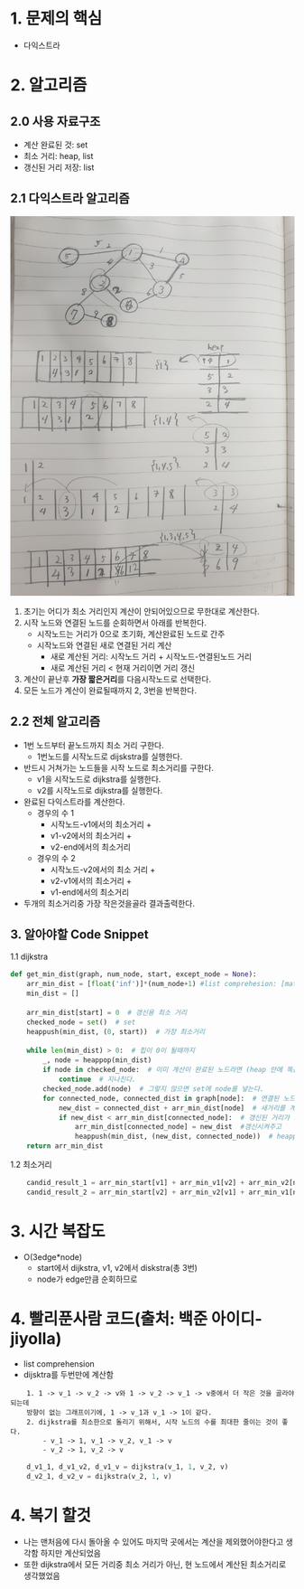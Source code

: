 # 1. 문제의 핵심
- 다익스트라
# 2. 알고리즘
## 2.0 사용 자료구조
- 계산 완료된 것: set
- 최소 거리: heap, list
- 갱신된 거리 저장: list
## 2.1 다익스트라 알고리즘
<img src='./1.jpg'></img>

1. 초기는 어디가 최소 거리인지 계산이 안되어있으므로 무한대로 계산한다.
2. 시작 노드와 연결된 노드를 순회하면서 아래를 반복한다.
    - 시작노드는 거리가 0으로 초기화, 계산완료된 노드로 간주
    - 시작노드와 연결된 새로 연결된 거리 계산
        - 새로 계산된 거리: 시작노드 거리 + 시작노드-연결된노드 거리
        - 새로 계산된 거리 < 현재 거리이면 거리 갱신
3. 계산이 끝난후 **가장 짧은거리**를 다음시작노드로 선택한다.
4. 모든 노드가 계산이 완료될때까지 2, 3번을 반복한다.

## 2.2 전체 알고리즘
- 1번 노드부터 끝노드까지 최소 거리 구한다.
    - 1번노드를 시작노드로 dijskstra를 실행한다.
- 반드시 거쳐가는 노드들을 시작 노드로 최소거리를 구한다.
    - v1을 시작노드로 dijkstra를 실행한다.
    - v2를 시작노드로 dijkstra를 실행한다. 
- 완료된 다익스트라를 계산한다.
    - 경우의 수 1 
        - 시작노드-v1에서의 최소거리 +
        - v1-v2에서의 최소거리 +
        - v2-end에서의 최소거리
    - 경우의 수 2
        - 시작노드-v2에서의 최소 거리 +
        - v2-v1에서의 최소거리 +
        - v1-end에서의 최소거리
- 두개의 최소거리중 가장 작은것을골라 결과출력한다.
## 3. 알아야할 Code Snippet
1.1 dijkstra
```python
def get_min_dist(graph, num_node, start, except_node = None):
    arr_min_dist = [float('inf')]*(num_node+1) #list comprehesion: [math.inf for _ in range(v + 1)]
    min_dist = []

    arr_min_dist[start] = 0  # 갱신용 최소 거리
    checked_node = set()  # set
    heappush(min_dist, (0, start))  # 가장 최소거리

    while len(min_dist) > 0:  # 힙이 0이 될때까지
        _, node = heappop(min_dist) 
        if node in checked_node:  # 이미 계산이 완료된 노드라면 (heap 안에 똑같은 노드가 여러개 있을수 있으므로)
            continue  # 지나친다.
        checked_node.add(node)  # 그렇지 않으면 set에 node를 넣는다.
        for connected_node, connected_dist in graph[node]:  # 연결된 노드 그래프를 순회하면서 
            new_dist = connected_dist + arr_min_dist[node]  # 새거리를 계산 새거리: 현재 노드의 최소거리 + 연결된 거리
            if new_dist < arr_min_dist[connected_node]:  # 갱신된 거리가 기존 connected_node에 저장된 거리보다 작다면 
                arr_min_dist[connected_node] = new_dist  #갱신시켜주고
                heappush(min_dist, (new_dist, connected_node))  # heappush를 한다.
    return arr_min_dist
```
1.2 최소거리 
```python
    candid_result_1 = arr_min_start[v1] + arr_min_v1[v2] + arr_min_v2[num_node]
    candid_result_2 = arr_min_start[v2] + arr_min_v2[v1] + arr_min_v1[num_node]
```
# 3. 시간 복잡도
- O(3edge*node)
    - start에서 dijkstra, v1, v2에서 diskstra(총 3번)
    - node가 edge만큼 순회하므로
# 4. 빨리푼사람 코드(출처: 백준 아이디-jiyolla)
- list comprehension
- dijsktra를 두번만에 계산함
```
    1. 1 -> v_1 -> v_2 -> v와 1 -> v_2 -> v_1 -> v중에서 더 작은 것을 골라야 되는데
    방향이 없는 그래프이기에, 1 -> v_1과 v_1 -> 1이 같다.
    2. dijkstra를 최소한으로 돌리기 위해서, 시작 노드의 수를 최대한 줄이는 것이 좋다.
        - v_1 -> 1, v_1 -> v_2, v_1 -> v
        - v_2 -> 1, v_2 -> v 
```
```python
    d_v1_1, d_v1_v2, d_v1_v = dijkstra(v_1, 1, v_2, v)
    d_v2_1, d_v2_v = dijkstra(v_2, 1, v)
```
# 4. 복기 할것
- 나는 맨처음에 다시 돌아올 수 있어도 마지막 곳에서는 계산을 제외했어야한다고 생각함 하지만 계산되었음
- 또한 dijkstra에서 모든 거리중 최소 거리가 아닌, 현 노드에서 계산된 최소거리로 생각했었음 